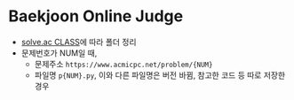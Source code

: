 # Baekjoon Online Judge
- [solve.ac CLASS](https://solved.ac/class)에 따라 폴더 정리  
- 문제번호가 NUM일 때,  
  - 문제주소 `https://www.acmicpc.net/problem/{NUM}`  
  - 파일명 `p{NUM}.py`, 이와 다른 파일명은 버전 바뀜, 참고한 코드 등 따로 저장한 경우